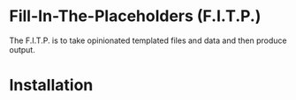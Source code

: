 # Fill-In-The-Placeholders (F.I.T.P.)
The F.I.T.P. is to take opinionated templated files and data and then
produce output.

# Installation